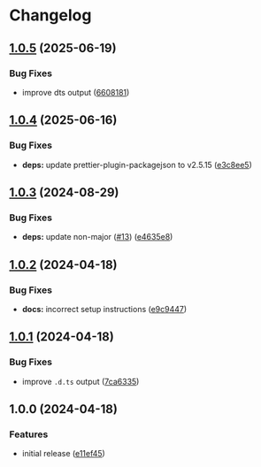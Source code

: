 # Changelog

## [1.0.5](https://github.com/sanity-io/prettier-config/compare/v1.0.4...v1.0.5) (2025-06-19)


### Bug Fixes

* improve dts output ([6608181](https://github.com/sanity-io/prettier-config/commit/66081819e944aeca633746c29775a1a89121af07))

## [1.0.4](https://github.com/sanity-io/prettier-config/compare/v1.0.3...v1.0.4) (2025-06-16)


### Bug Fixes

* **deps:** update prettier-plugin-packagejson to v2.5.15 ([e3c8ee5](https://github.com/sanity-io/prettier-config/commit/e3c8ee54b8b57b96742deb72fb79af0105372617))

## [1.0.3](https://github.com/sanity-io/prettier-config/compare/v1.0.2...v1.0.3) (2024-08-29)


### Bug Fixes

* **deps:** update non-major ([#13](https://github.com/sanity-io/prettier-config/issues/13)) ([e4635e8](https://github.com/sanity-io/prettier-config/commit/e4635e8ad0cd3762c48b3cd12b920b01283c5559))

## [1.0.2](https://github.com/sanity-io/prettier-config/compare/v1.0.1...v1.0.2) (2024-04-18)


### Bug Fixes

* **docs:** incorrect setup instructions ([e9c9447](https://github.com/sanity-io/prettier-config/commit/e9c94471b790101af6f3446ae82fb82d186cf35e))

## [1.0.1](https://github.com/sanity-io/prettier-config/compare/v1.0.0...v1.0.1) (2024-04-18)


### Bug Fixes

* improve `.d.ts` output ([7ca6335](https://github.com/sanity-io/prettier-config/commit/7ca63353163049e36f56e2117e32f7fff735243a))

## 1.0.0 (2024-04-18)


### Features

* initial release ([e11ef45](https://github.com/sanity-io/prettier-config/commit/e11ef45452548c9509e89107bec770163a1fc64f))

